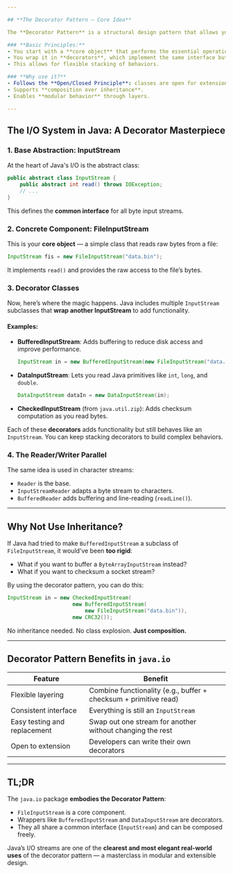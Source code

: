 ```yaml
---

## **The Decorator Pattern – Core Idea**

The **Decorator Pattern** is a structural design pattern that allows you to add new behavior to objects **dynamically**, without changing their structure or using inheritance.

### **Basic Principles:**
- You start with a **core object** that performs the essential operation.
- You wrap it in **decorators**, which implement the same interface but **add new functionality** before or after delegating to the original object.
- This allows for flexible stacking of behaviors.

### **Why use it?**
- Follows the **Open/Closed Principle**: classes are open for extension, but closed for modification.
- Supports **composition over inheritance**.
- Enables **modular behavior** through layers.

---
```


## **The I/O System in Java: A Decorator Masterpiece**

### 1. **Base Abstraction: InputStream**
At the heart of Java's I/O is the abstract class:

```java
public abstract class InputStream {
    public abstract int read() throws IOException;
    // ...
}
```

This defines the **common interface** for all byte input streams.

### 2. **Concrete Component: FileInputStream**
This is your **core object** — a simple class that reads raw bytes from a file:

```java
InputStream fis = new FileInputStream("data.bin");
```

It implements `read()` and provides the raw access to the file’s bytes.

### 3. **Decorator Classes**
Now, here’s where the magic happens. Java includes multiple `InputStream` subclasses that **wrap another InputStream** to add functionality.

#### Examples:

- **BufferedInputStream**: Adds buffering to reduce disk access and improve performance.

  ```java
  InputStream in = new BufferedInputStream(new FileInputStream("data.bin"));
  ```

- **DataInputStream**: Lets you read Java primitives like `int`, `long`, and `double`.

  ```java
  DataInputStream dataIn = new DataInputStream(in);
  ```

- **CheckedInputStream** (from `java.util.zip`): Adds checksum computation as you read bytes.

Each of these **decorators** adds functionality but still behaves like an `InputStream`. You can keep stacking decorators to build complex behaviors.

### 4. **The Reader/Writer Parallel**
The same idea is used in character streams:
- `Reader` is the base.
- `InputStreamReader` adapts a byte stream to characters.
- `BufferedReader` adds buffering and line-reading (`readLine()`).

---

## **Why Not Use Inheritance?**

If Java had tried to make `BufferedInputStream` a subclass of `FileInputStream`, it would’ve been **too rigid**:
- What if you want to buffer a `ByteArrayInputStream` instead?
- What if you want to checksum a socket stream?

By using the decorator pattern, you can do this:

```java
InputStream in = new CheckedInputStream(
                     new BufferedInputStream(
                         new FileInputStream("data.bin")),
                     new CRC32());
```

No inheritance needed. No class explosion. **Just composition.**

---

## **Decorator Pattern Benefits in `java.io`**

| Feature | Benefit |
|--------|--------|
| Flexible layering | Combine functionality (e.g., buffer + checksum + primitive read) |
| Consistent interface | Everything is still an `InputStream` |
| Easy testing and replacement | Swap out one stream for another without changing the rest |
| Open to extension | Developers can write their own decorators |

---

## **TL;DR**

The `java.io` package **embodies the Decorator Pattern**:
- `FileInputStream` is a core component.
- Wrappers like `BufferedInputStream` and `DataInputStream` are decorators.
- They all share a common interface (`InputStream`) and can be composed freely.

Java’s I/O streams are one of the **clearest and most elegant real-world uses** of the decorator pattern — a masterclass in modular and extensible design.

